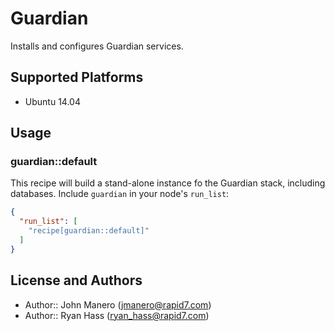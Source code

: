 Guardian
========

Installs and configures Guardian services.

## Supported Platforms

- Ubuntu 14.04

## Usage

### guardian::default

This recipe will build a stand-alone instance fo the Guardian stack, including databases. Include `guardian` in your node's `run_list`:

```json
{
  "run_list": [
    "recipe[guardian::default]"
  ]
}
```

## License and Authors

- Author:: John Manero (jmanero@rapid7.com)
- Author:: Ryan Hass (ryan_hass@rapid7.com)
